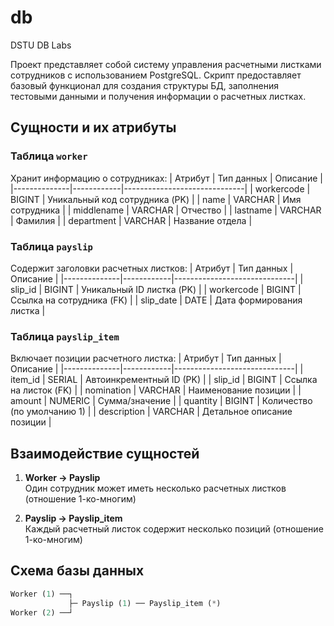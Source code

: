 # db
DSTU DB Labs

Проект представляет собой систему управления расчетными листками сотрудников с использованием PostgreSQL. 
Скрипт предоставляет базовый функционал для создания структуры БД, заполнения тестовыми данными 
и получения информации о расчетных листках.

## Сущности и их атрибуты

### Таблица `worker`
Хранит информацию о сотрудниках:
| Атрибут      | Тип данных | Описание                     |
|--------------|------------|------------------------------|
| workercode   | BIGINT     | Уникальный код сотрудника (PK) |
| name         | VARCHAR    | Имя сотрудника               |
| middlename   | VARCHAR    | Отчество                     |
| lastname     | VARCHAR    | Фамилия                      |
| department   | VARCHAR    | Название отдела              |

### Таблица `payslip`
Содержит заголовки расчетных листков:
| Атрибут      | Тип данных | Описание                     |
|--------------|------------|------------------------------|
| slip_id      | BIGINT     | Уникальный ID листка (PK)    |
| workercode   | BIGINT     | Ссылка на сотрудника (FK)    |
| slip_date    | DATE       | Дата формирования листка     |

### Таблица `payslip_item`
Включает позиции расчетного листка:
| Атрибут      | Тип данных | Описание                     |
|--------------|------------|------------------------------|
| item_id      | SERIAL     | Автоинкрементный ID (PK)     |
| slip_id      | BIGINT     | Ссылка на листок (FK)        |
| nomination   | VARCHAR    | Наименование позиции         |
| amount       | NUMERIC    | Сумма/значение               |
| quantity     | BIGINT     | Количество (по умолчанию 1)  |
| description  | VARCHAR    | Детальное описание позиции   |

## Взаимодействие сущностей
1. **Worker → Payslip**  
Один сотрудник может иметь несколько расчетных листков (отношение 1-ко-многим)

2. **Payslip → Payslip_item**  
Каждый расчетный листок содержит несколько позиций (отношение 1-ко-многим)

## Схема базы данных
```sql
Worker (1) ──┐
             ├─ Payslip (1) ── Payslip_item (*)
Worker (2) ──┘ 
